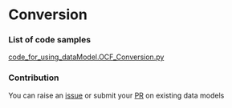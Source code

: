 # Conversion

### List of code samples 

<!-- 50-List of code -->

<!-- [code entry](link) -->
[code_for_using_dataModel.OCF_Conversion.py](https://github.com/smart-data-models/dataModel.OCF/blob/master/Conversion/code/code_for_using_dataModel.OCF_Conversion.py)


<!-- /50-List of code -->

### Contribution
You can raise an [issue](https://github.com/smart-data-models/dataModel.OCF/issues) or submit your [PR](https://github.com/smart-data-models/dataModel.OCF/pulls) on existing data models
